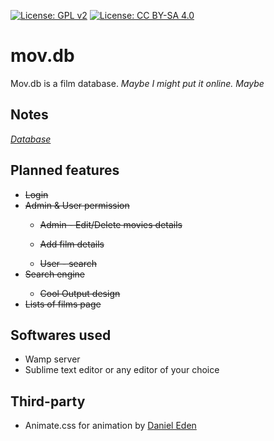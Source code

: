 [![License: GPL v2](https://img.shields.io/badge/License-GPL%20v2-blue.svg)](https://www.gnu.org/licenses/old-licenses/gpl-2.0.en.html)
[![License: CC BY-SA 4.0](https://licensebuttons.net/l/by-sa/4.0/80x15.png)](https://creativecommons.org/licenses/by-sa/4.0/)
# mov.db
Mov.db is a film database.
<i>Maybe I might put it online. Maybe </i>
<h2>Notes</h2>
<a href="https://docs.google.com/spreadsheets/d/1rpa5IFIgN-QGYvvBqMCMRwjlslYvt6cs9BjT8GDqTEA/edit?usp=sharing"> <em>Database</em></a>
<h2>Planned features</h2>
<ul>
  <li><strike>Login</strike></li>
  <li><strike>Admin & User permission</strike></li>
  <ul><li><strike>Admin - Edit/Delete movies details</strike></li></ul>
  <ul><li><strike>Add film details</strike></li></ul>
  <ul><li><strike>User - search</strike></li></ul>
  <li><strike>Search engine</strike></li>
  <ul><li><strike>Cool Output design</strike></li></ul>
  <li><strike>Lists of films page</strike></li>
  
</ul>
<h2>Softwares used</h2>
<ul>
  <li>Wamp server</li>
  <li>Sublime text editor or any editor of your choice</li>
</ul>
<h2>Third-party</h2>
<ul>
  <li>Animate.css for animation by <a href="https://github.com/daneden">Daniel Eden</a></li>
</ul>
